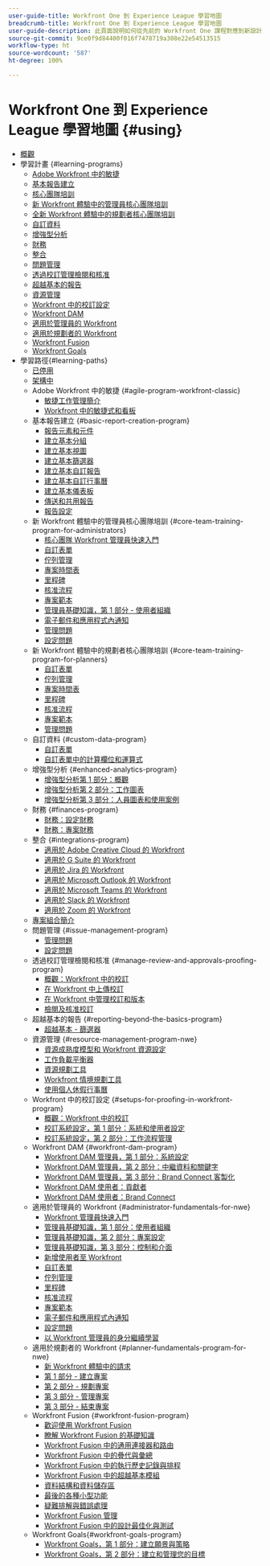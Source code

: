 ```yaml
---
user-guide-title: Workfront One 到 Experience League 學習地圖
breadcrumb-title: Workfront One 到 Experience League 學習地圖
user-guide-description: 此頁面說明如何從先前的 Workfront One 課程對應到新設計的 Experience League 課程
source-git-commit: 9ce0f9d84400f016f7478719a308e22e54513515
workflow-type: ht
source-wordcount: '587'
ht-degree: 100%

---
```



# Workfront One 到 Experience League 學習地圖 {#using}

+ [概觀](overview.md)
+ 學習計畫 {#learning-programs}
   + [Adobe Workfront 中的敏捷](learning-programs/agile-program-workfront-classic.md)
   + [基本報告建立](learning-programs/basic-report-creation-program.md)
   + [核心團隊培訓](learning-programs/core-team-training-programs.md)
   + [新 Workfront 體驗中的管理員核心團隊培訓](learning-programs/core-team-training-program-for-administrators.md)
   + [全新 Workfront 體驗中的規劃者核心團隊培訓](learning-programs/core-team-training-program-for-planners.md)
   + [自訂資料](learning-programs/custom-data-program.md)
   + [增強型分析](learning-programs/enhanced-analytics-program.md)
   + [財務](learning-programs/finances-program.md)
   + [整合](learning-programs/integrations-program.md)
   + [問題管理](learning-programs/issue-management-program.md)
   + [透過校訂管理檢閱和核准](learning-programs/manage-review-and-approvals-proofing-program.md)
   + [超越基本的報告](learning-programs/reporting-beyond-the-basics-program.md)
   + [資源管理](learning-programs/resource-management-program-nwe.md)
   + [Workfront 中的校訂設定](learning-programs/setups-for-proofing-in-workfront-program.md)
   + [Workfront DAM](learning-programs/workfront-dam-program.md)
   + [適用於管理員的 Workfront](learning-programs/administrator-fundamentals-for-nwe.md)
   + [適用於規劃者的 Workfront](learning-programs/planner-fundamentals-program-for-nwe.md)
   + [Workfront Fusion](learning-programs/workfront-fusion-program.md)
   + [Workfront Goals](learning-programs/workfront-goals-program.md)
+ 學習路徑{#learning-paths}
   + [已停用](learning-paths/retired.md)
   + [架構中](learning-paths/under-construction.md)
   + Adobe Workfront 中的敏捷 {#agile-program-workfront-classic}
      + [敏捷工作管理簡介](learning-paths/agile-program-workfront-classic/introduction-to-agile-work-management-MCBRAPWYD6P5E6DM2AXOEOE7FV3E.md)
      + [Workfront 中的敏捷式和看板](learning-paths/agile-program-workfront-classic/scrum-and-kanban-in-adobe-workfront-MCUZT46N4LZBADHLJTVQE7WXN6HY.md)
   + 基本報告建立 {#basic-report-creation-program}
      + [報告元素和元件](learning-paths/basic-report-creation-program/basic-reporting-reporting-elements-and-components-in-the-new-workfront-experienc-20Y4X000000Cai3UAC.md)
      + [建立基本分組](learning-paths/basic-report-creation-program/basic-reporting-create-a-basic-grouping-20Y4X000000CamjUAC.md)
      + [建立基本視圖](learning-paths/basic-report-creation-program/basic-reporting-create-a-basic-view-20Y4X000000CanmUAC.md)
      + [建立基本篩選器](learning-paths/basic-report-creation-program/basic-reporting-create-a-basic-filter-20Y4X000000CanwUAC.md)
      + [建立基本自訂報告](learning-paths/basic-report-creation-program/basic-reporting-create-basic-custom-reports-20Y4X000000Cao6UAC.md)
      + [建立基本自訂行事曆](learning-paths/basic-report-creation-program/basic-reporting-create-a-basic-custom-calendar-20Y4X000000CaqgUAC.md)
      + [建立基本儀表板](learning-paths/basic-report-creation-program/create-a-basic-dashboard-in-the-new-workfront-experience-20Y4X000000CaunUAC.md)
      + [傳送和共用報告](learning-paths/basic-report-creation-program/send-and-share-reports-in-the-new-workfront-experience-20Y4X000000CauxUAC.md)
      + [報告設定](learning-paths/basic-report-creation-program/report-settings-in-the-new-workfront-experience-20Y4X000000Cav7UAC.md)
   + 新 Workfront 體驗中的管理員核心團隊培訓 {#core-team-training-program-for-administrators}
      + [核心團隊 Workfront 管理員快速入門](learning-paths/core-team-training-program-for-administrators/getting-started-as-a-workfront-administrator-20Y0z000000bn1MEAQ.md)
      + [自訂表單](learning-paths/core-team-training-program-for-administrators/custom-forms-in-the-new-workfront-experience-final-20Y4X000000CaTmUAK.md)
      + [佇列管理](learning-paths/core-team-training-program-for-administrators/queue-management-20Y0z000000bn20EAA.md)
      + [專案時間表 ](learning-paths/core-team-training-program-for-administrators/project-timelines-in-the-new-workfront-experience-20Y4X000000CaWgUAK.md)
      + [里程碑](learning-paths/core-team-training-program-for-administrators/milestones-for-the-new-workfront-experience-20Y4X000000CaXAUA0.md)
      + [核准流程](learning-paths/core-team-training-program-for-administrators/approval-processes-in-the-new-workfront-experience-20Y4X000000CaXFUA0.md)
      + [專案範本](learning-paths/core-team-training-program-for-administrators/project-templates-in-the-new-workfront-experience-20Y4X000000CaWqUAK.md)
      + [管理員基礎知識，第 1 部分 - 使用者組織](learning-paths/core-team-training-program-for-administrators/administrator-fundamentals-in-the-new-workfront-experience-part-2-user-organizat-20Y0z000000bmAXEAY.md)
      + [電子郵件和應用程式內通知](learning-paths/core-team-training-program-for-administrators/email-and-in-app-notifications-in-the-new-workfront-experience-20Y4X000000CaZGUA0.md)
      + [管理問題](learning-paths/core-team-training-program-for-administrators/managing-issues-20Y0z000000bn2eEAA.md)
      + [設定問題](learning-paths/core-team-training-program-for-administrators/setting-up-issues-20Y4X000000CaSjUAK.md)
   + 新 Workfront 體驗中的規劃者核心團隊培訓 {#core-team-training-program-for-planners}
      + [自訂表單](learning-paths/core-team-training-program-for-planners/custom-forms-in-the-new-workfront-experience-final-20Y4X000000CaTmUAK.md)
      + [佇列管理](learning-paths/core-team-training-program-for-planners/queue-management-20Y0z000000bn20EAA.md)
      + [專案時間表 ](learning-paths/core-team-training-program-for-planners/project-timelines-in-the-new-workfront-experience-20Y4X000000CaWgUAK.md)
      + [里程碑](learning-paths/core-team-training-program-for-planners/milestones-for-the-new-workfront-experience-20Y4X000000CaXAUA0.md)
      + [核准流程](learning-paths/core-team-training-program-for-planners/approval-processes-in-the-new-workfront-experience-20Y4X000000CaXFUA0.md)
      + [專案範本](learning-paths/core-team-training-program-for-planners/project-templates-in-the-new-workfront-experience-20Y4X000000CaWqUAK.md)
      + [管理問題](learning-paths/core-team-training-program-for-planners/managing-issues-20Y0z000000bn2eEAA.md)
   + 自訂資料 {#custom-data-program}
      + [自訂表單](learning-paths/custom-data-program/custom-forms-in-the-new-workfront-experience-final-MCC2AF4MH6NRHKHJJBXO6T65DHUU.md)
      + [自訂表單中的計算欄位和運算式](learning-paths/custom-data-program/calculated-fields-and-expressions-in-custom-forms-MCJTAA33NSFZHJPEKZWBQY522CK4.md)
   + 增強型分析 {#enhanced-analytics-program}
      + [增強型分析第 1 部分：概觀](learning-paths/enhanced-analytics-program/enhanced-analytics-part-1-overview-MCGVS3CNHMGNGPTM4CX4O23EZC4A.md)
      + [增強型分析第 2 部分：工作圖表](learning-paths/enhanced-analytics-program/enhanced-analytics-part-2-work-charts-MCUCOBQSU56NE7HPPRSAWSYJW4DQ.md)
      + [增強型分析第 3 部分：人員圖表和使用案例](learning-paths/enhanced-analytics-program/enhanced-analytics-part-3-people-charts-and-common-use-cases-MCJZFZY7AXP5BPJB2JWW6II3SZ5Y.md)
   + 財務 {#finances-program}
      + [財務：設定財務](learning-paths/finances-program/finances-setting-up-finances-MCAVHY5UBBMVDDRP3ZVGYQPAAJRI.md)
      + [財務：專案財務](learning-paths/finances-program/finances-project-finances-in-the-new-workfront-experience-MCESNJMZFSUFDDDDIB7WTM3K3BCY.md)
   + 整合 {#integrations-program}
      + [適用於 Adobe Creative Cloud 的 Workfront](learning-paths/integrations-program/integrations-adobe-creative-cloud-MCCBICE6V2IFA57NGSOXHOIC3GKQ.md)
      + [適用於 G Suite 的 Workfront](learning-paths/integrations-program/integrations-g-suite-MCRUOTKTEABBEDNOCABRIDD7RVMQ.md)
      + [適用於 Jira 的 Workfront](learning-paths/integrations-program/integrations-jira-MCUIK23LC42VGB5F7MLMYDAL7K2Q.md)
      + [適用於 Microsoft Outlook 的 Workfront](learning-paths/integrations-program/integrations-microsoft-outlook-MCBOMOAWLJQZE6PD524UP4YBEIKQ.md)
      + [適用於 Microsoft Teams 的 Workfront](learning-paths/integrations-program/integrations-microsoft-teams-MCHCOAP6WXRNDTDI3F4GLBIKUHTA.md)
      + [適用於 Slack 的 Workfront](learning-paths/integrations-program/integrations-workfront-for-slack-MCZFKUF22JEFGM5GLYZ3VD26BJJU.md)
      + [適用於 Zoom 的 Workfront](learning-paths/integrations-program/integrations-zoom-MCU6M6VJZHGNDEZBTISBHTLXU2SE.md)
   + [專案組合簡介](learning-paths/introduction-to-portfolios-in-the-new-workfront-experience-MCEMLOVTAZFNG2JMKTZ5AIZMFJOI.md)
   + 問題管理 {#issue-management-program}
      + [管理問題](learning-paths/issue-management-program/managing-issues-MCCKLHDW5OQNHGZCZRVG34776TWU.md)
      + [設定問題](learning-paths/issue-management-program/setting-up-issues-MCMJS6NVKY4BBKJD7GQWOHXZZJW4.md)
   + 透過校訂管理檢閱和核准 {#manage-review-and-approvals-proofing-program}
      + [概觀：Workfront 中的校訂](learning-paths/manage-review-and-approvals-proofing-program/overview-proofing-in-workfront-in-the-new-workfront-experience-MC6FB2EWO63JGGZIMJ6RPV7GYEWM.md)
      + [在 Workfront 中上傳校訂](learning-paths/manage-review-and-approvals-proofing-program/upload-proofs-in-the-new-workfront-experience-MCR66F3DDATNE75NF4ZXETPKQQEY.md)
      + [在 Workfront 中管理校訂和版本](learning-paths/manage-review-and-approvals-proofing-program/manage-proofs-and-versions-in-the-new-workfront-experience-20Y4X000000CbEOUA0.md)
      + [檢閱及核准校訂](learning-paths/manage-review-and-approvals-proofing-program/review-and-approve-proofs-in-the-new-workfront-experience-20Y4X000000CbMmUAK.md)
   + 超越基本的報告 {#reporting-beyond-the-basics-program}
      + [超越基本 - 篩選器](learning-paths/reporting-beyond-the-basics-program/beyond-the-basic-filters-MCMHSPVRIC55FQTAWUB3YNWQZ47M.md)
   + 資源管理 {#resource-management-program-nwe}
      + [資源成熟度模型和 Workfront 資源設定](learning-paths/resource-management-program-nwe/resource-maturity-model-and-workfront-resource-settings-in-the-new-workfront-exp-MCEG7GR6XRMFCY3FASD3CDHJV6ZA.md)
      + [工作負載平衡器](learning-paths/resource-management-program-nwe/workload-balancer-in-the-new-workfront-experience-MCFQ5RSEGHSFGEXNNLC6FEMMSAII.md)
      + [資源規劃工具](learning-paths/resource-management-program-nwe/resource-planner-in-the-new-workfront-experience-MCSZAIAEJOUNDO5KOEYJVJWTOPVA.md)
      + [Workfront 情境規劃工具](learning-paths/resource-management-program-nwe/scenario-planner.md)
      + [使用個人休假行事曆](learning-paths/resource-management-program-nwe/using-the-personal-time-off-calendar-in-the-new-workfront-experience-MCIOUJUCRMCZBJ3HOUPLPXNXSZLA.md)
   + Workfront 中的校訂設定 {#setups-for-proofing-in-workfront-program}
      + [概觀：Workfront 中的校訂](learning-paths/setups-for-proofing-in-workfront-program/overview-proofing-in-workfront-in-the-new-workfront-experience-MC6FB2EWO63JGGZIMJ6RPV7GYEWM.md)
      + [校訂系統設定，第 1 部分：系統和使用者設定](learning-paths/setups-for-proofing-in-workfront-program/proof-system-setups-part-1-system-and-user-settings-MCFUCXF7PWWFHIRNIKUULXRLJZW4.md)
      + [校訂系統設定，第 2 部分：工作流程管理](learning-paths/setups-for-proofing-in-workfront-program/proof-system-setups-part-2-workflow-management-MCKUF6NTIJ6BGMXHBCXXX6NN53EA.md)
   + Workfront DAM {#workfront-dam-program}
      + [Workfront DAM 管理員，第 1 部分：系統設定](learning-paths/workfront-dam-program/workfront-dam-administrator-part-1-system-setup-MCMJKPUBI52JEDBDCT7HVRLYLXH4.md)
      + [Workfront DAM 管理員，第 2 部分：中繼資料和關鍵字](learning-paths/workfront-dam-program/workfront-dam-administrator-part-2-metadata-and-keywords-MCW5G74KVOTJGFVCRGEDNKLVWNGQ.md)
      + [Workfront DAM 管理員，第 3 部分：Brand Connect 客製化](learning-paths/workfront-dam-program/workfront-dam-administrator-brand-connect-customization-MCJARI7634BNDBTOB4JP7IVVLNS4.md)
      + [Workfront DAM 使用者：貢獻者 ](learning-paths/workfront-dam-program/workfront-dam-contributor-MCJGYEKF4XDZCQ7I7ZSFCLBBI5GA.md)
      + [Workfront DAM 使用者：Brand Connect](learning-paths/workfront-dam-program/workfront-dam-user-brand-connect-MCYJEWMLFP45FRTBJYYWQ6R54W4E.md)
   + 適用於管理員的 Workfront {#administrator-fundamentals-for-nwe}
      + [Workfront 管理員快速入門](learning-paths/administrator-fundamentals-for-nwe/getting-started-as-a-workfront-administrator-MCXLYUSVWCCBB5LIZB3WDLKSR24Q.md)
      + [管理員基礎知識，第 1 部分：使用者組織](learning-paths/administrator-fundamentals-for-nwe/administrator-fundamentals-in-the-new-workfront-experience-part-1-project-workfl-MCTBVZ3Q3J5RHNLIPPZPFSQRLKUY.md)
      + [管理員基礎知識，第 2 部分：專案設定](learning-paths/administrator-fundamentals-for-nwe/administrator-fundamentals-in-the-new-workfront-experience-part-2-user-organizat-MCUPSLH2M2WBDTFI2VKSRE2BRGKY.md)
      + [管理員基礎知識，第 3 部分：控制和介面](learning-paths/administrator-fundamentals-for-nwe/administrator-fundamentals-control-and-interface-experience-MCNCSSMXLPDFEERGVEM4EWL2I4LI.md)
      + [新增使用者至 Workfront](learning-paths/administrator-fundamentals-for-nwe/add-users-to-workfront-in-the-new-workfront-experience-20Y4X000000CaVYUA0.md)
      + [自訂表單](learning-paths/administrator-fundamentals-for-nwe/custom-forms-in-the-new-workfront-experience-final-MCC2AF4MH6NRHKHJJBXO6T65DHUU.md)
      + [佇列管理](learning-paths/administrator-fundamentals-for-nwe/queue-management-MCYCJRWK36QZBP7PGMNDMSPRN3LE.md)
      + [里程碑](learning-paths/administrator-fundamentals-for-nwe/milestones-for-the-new-workfront-experience-MCKGV4HGLYCFEITCWXFOIRWJLW7Y.md)
      + [核准流程](learning-paths/administrator-fundamentals-for-nwe/approval-processes-in-the-new-workfront-experience-MCG72NHD2HPJGZBD7ANMBBNORGBM.md)
      + [專案範本](learning-paths/administrator-fundamentals-for-nwe/project-templates-in-the-new-workfront-experience-MCGLS7GRNLDZDFPF6AEOGIDZFDG4.md)
      + [電子郵件和應用程式內通知](learning-paths/administrator-fundamentals-for-nwe/email-and-in-app-notifications-in-the-new-workfront-experience-20Y4X000000CaZGUA0.md)
      + [設定問題](learning-paths/administrator-fundamentals-for-nwe/setting-up-issues-MCMJS6NVKY4BBKJD7GQWOHXZZJW4.md)
      + [以 Workfront 管理員的身分繼續學習](learning-paths/administrator-fundamentals-for-nwe/continue-learning-as-a-workfront-administrator-MCVCFIUIET6FF6PEXTGHEVDRMYLE.md)
   + 適用於規劃者的 Workfront {#planner-fundamentals-program-for-nwe}
      + [新 Workfront 體驗中的請求](learning-paths/planner-fundamentals-program-for-nwe/core-team-requests-in-the-new-workfront-experience-20Y0z000000bmzkEAA.md)
      + [第 1 部分 - 建立專案](learning-paths/planner-fundamentals-program-for-nwe/planner-fundamentals-for-the-new-workfront-experience-20Y0z000000blfZEAQ.md)
      + [第 2 部分 - 規劃專案](learning-paths/planner-fundamentals-program-for-nwe/planner-fundamentals-for-the-new-workfront-experience-part-2-plan-a-project-20Y0z000000bm79EAA.md)
      + [第 3 部分 - 管理專案](learning-paths/planner-fundamentals-program-for-nwe/planner-fundamentals-for-the-new-workfront-experience-part-3-manage-a-project-20Y0z000000bm7xEAA.md)
      + [第 3 部分 - 結束專案](learning-paths/planner-fundamentals-program-for-nwe/planner-fundamentals-for-the-new-workfront-experience-part-4-close-a-project.md)
   + Workfront Fusion {#workfront-fusion-program}
      + [歡迎使用 Workfront Fusion ](learning-paths/workfront-fusion-program/welcome-to-fusion-MCA4WNXPOIZ5DHBLTPLZHRTFH2SI.md)
      + [瞭解 Workfront Fusion 的基礎知識](learning-paths/workfront-fusion-program/understand-the-basics-of-fusion-MCMUGZZO6TYBH75ILCUQ6WGEDBYY.md)
      + [Workfront Fusion 中的通用連接器和路由](learning-paths/workfront-fusion-program/universal-connectors-and-routing-in-fusion-MCNYZ474LYKNDSDE7PCZFB7CFR44.md)
      + [Workfront Fusion 中的疊代與彙總](learning-paths/workfront-fusion-program/iteration-and-aggregation-in-fusion-MC2FVLBDEXCBA4HH7VD4ATZGLSXQ.md)
      + [Workfront Fusion 中的執行歷史記錄與排程](learning-paths/workfront-fusion-program/execution-history-and-scheduling-in-fusion-MCOXFXNTIU5ZG4XH6LZ5D5P54JDI.md)
      + [Workfront Fusion 中的超越基本模組](learning-paths/workfront-fusion-program/beyond-basic-modules-in-fusion-MCMF5QEBRJEJFYVP2N5CH4CJCLUM.md)
      + [資料結構和資料儲存區 ](learning-paths/workfront-fusion-program/data-structures-and-data-stores-MC3J7HVUNPWNC4FLNVZJ24UWVTG4.md)
      + [最後的各種小型功能](learning-paths/workfront-fusion-program/final-functional-bits-and-bobs-MCUA6BEWSZDJEULJQDBMB2TRWCM4.md)
      + [疑難排解與錯誤處理 ](learning-paths/workfront-fusion-program/troubleshooting-and-error-handling-MCT4SFAKEY3NDGDJVIHESL2BOP4A.md)
      + [Workfront Fusion 管理 ](learning-paths/workfront-fusion-program/fusion-administration-MCI572SLFAXBF5VEKD4R2B3M3PXE.md)
      + [Workfront Fusion 中的設計最佳化與測試](learning-paths/workfront-fusion-program/design-optimization-and-testing-in-workfront-fusion-MCS7E3SDEEP5F6ZFXWTMHIZKHAOA.md)
   + Workfront Goals{#workfront-goals-program}
      + [Workfront Goals，第 1 部分：建立願景與策略](learning-paths/workfront-goals-program/workfront-goals-part-1-establish-a-vision-and-strategy-MCBJQVJCURNBDQTAUWA3ZU6IZWSI.md)
      + [Workfront Goals，第 2 部分：建立和管理您的目標](learning-paths/workfront-goals-program/workfront-goals-part-2-creating-and-managing-your-goals-final-MCRNJ6CEYOKNCYRHVXFLV7BF7GQE.md)
